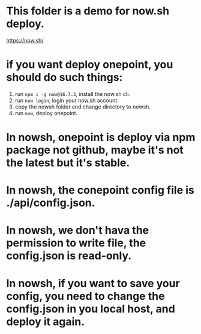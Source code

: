 # This folder is a demo for now.sh deploy.

https://now.sh/

# if you want deploy onepoint, you should do such things:

1. run `npm i -g now@16.7.3`, install the now.sh cli.
2. run `now login`, login your now.sh account.
3. copy the nowsh folder and change directory to nowsh.
4. run `now`, deploy onepoint.

# In nowsh, onepoint is deploy via npm package not github, maybe it's not the latest but it's stable.
# In nowsh, the conepoint config file is ./api/config.json.
# In nowsh, we don't hava the permission to write file, the config.json is read-only.
# In nowsh, if you want to save your config, you need to change the config.json in you local host, and deploy it again.